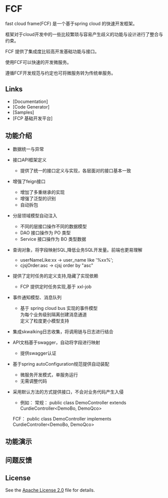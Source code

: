 # FCF
 fast cloud frame(FCF) 是一个基于spring cloud 的快速开发框架。
 
 框架对于cloud开发中的一些比较繁琐与容易产生歧义的功能与设计进行了整合与约束。
 
 FCF 提供了集成度比较高开发基础功能与接口。

 使用FCF可以快速的开发微服务。
 
 遵循FCF开发规范与约定也可将微服务转为传统单服务。

 ## Links

- [Documentation]
- [Code Generator]
- [Samples]
- [FCP 基础开发平台]

## 功能介绍
-  数据统一与异常
-  接口API框架定义
	- 提供了统一的接口定义与实现，各层面对的接口基本一致
-  增强了feign接口
	- 增加了多重继承的实现
	- 增强了泛型的识别
    - 自动拆包
-  分层领域模型自动注入
    - 不同的层接口操作不同的数据模型
	- DAO 接口操作为 PO 类型
	- Service 接口操作为 BO 类型数据
-  查询对象，将字段映射SQL,降低业务SQL开发量。前端也更易理解
    - userNameLike:xx   ->    user_name like '%xx%';  
	- cjsjOrder:asc ->  cjsj order by "asc"	
-  提供了定时任务的定义支持,隐藏了实现依赖
    - FCP 提供定时任务实现,基于 xxl-job  
-  事件通知模型、消息队列
    - 基于 spring cloud bus 实现的事件模型  
      为每个业务级别隔离创建消息通道  
      定义了粒度更小模型支持
-  集成skwalking日志收集，将调用链与日志进行结合
-  API文档基于swagger，自动将字段进行映射
    - 提供swagger认证
-  基于spring autoConfiguration规范提供自动装配
    - 微服务开发模式，单服务运行
	- 无需调整代码
-  采用默认方法的方式提供接口，不会对业务代码产生入侵
	- 例如：
	常规： public class DemoController extends CurdieController<DemoBo, DemoQco>
	
	FCF：  public class DemoController implements CurdieController<DemoBo, DemoQco>

## 功能演示

## 问题反馈


## License

See the [Apache License 2.0](http://www.apache.org/licenses/LICENSE-2.0) file for details.